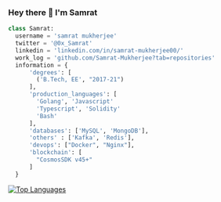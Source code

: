 ### Hey there 👋 I'm Samrat

```python
class Samrat:
  username = 'samrat mukherjee'  
  twitter = '@0x_Samrat'
  linkedin = 'linkedin.com/in/samrat-mukherjee00/'
  work_log = 'github.com/Samrat-Mukherjee?tab=repositories'
  information = {
      'degrees': [
        ('B.Tech, EE', "2017-21")
      ],      
      'production_languages': [
        'Golang', 'Javascript'
        'Typescript', 'Solidity' 
        'Bash'
      ],
      'databases': ['MySQL', 'MongoDB'],
      'others' : ['Kafka', 'Redis'],
      'devops': ["Docker", "Nginx"],
      'blockchain': [
        "CosmosSDK v45+"
      ]
  }
```



 [![Top Languages](https://github-readme-stats.vercel.app/api/top-langs/?username=Samrat-Mukherjee&layout=compact&theme=monokai)](https://github.com/anuraghazra/github-readme-stats)
